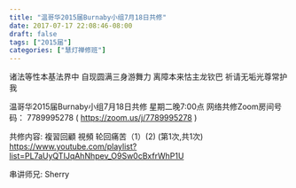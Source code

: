 ```yaml
---
title: "温哥华2015届Burnaby小组7月18日共修"
date: 2017-07-17 22:08:46-08:00
draft: false
tags: ["2015届"]
categories: ["慧灯禅修班"]
---
```

诸法等性本基法界中  自现圆满三身游舞力
离障本来怙主龙钦巴  祈请无垢光尊常护我

温哥华2015届Burnaby小组7月18日共修
星期二晚7:00点
网络共修Zoom房间号码： 7789995278 ( https://zoom.us/j/7789995278 )

共修内容:
複習回顧 視頻 轮回痛苦（1）(2) (第1次,共1次)
https://www.youtube.com/playlist?list=PL7aUyQTIJqAhNhpev_O9Sw0cBxfrWhP1U

串讲师兄:  Sherry

